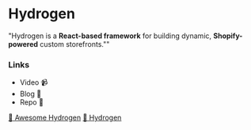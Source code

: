 # Hydrogen

"Hydrogen is a **React-based framework** for building dynamic, **Shopify-powered** custom storefronts.""

### Links

- Video 📹
- Blog 📝
- Repo 🐙

[🐙 Awesome Hydrogen](https://github.com/Shopify/awesome-hydrogen)
[🐙 Hydrogen](https://github.com/Shopify/hydrogen)
